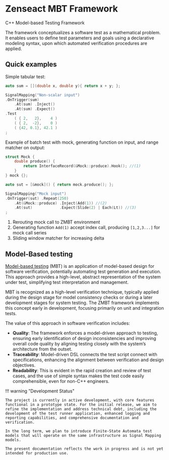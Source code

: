 <!-- (c) Copyright 2024 Zenseact AB -->
<!-- SPDX-License-Identifier: Apache-2.0 -->

Zenseact MBT Framework
==================

C++ Model-based Testing Framework

The framework conceptualizes a software test as a mathematical problem.
It enables users to define test parameters and goals using a declarative
modeling syntax, upon which automated verification procedures are applied.

## Quick examples

Simple tabular test:
```c++
auto sum = [](double x, double y){ return x + y; };

SignalMapping("Non-scalar input")
.OnTrigger(sum)
    .At(sum) .Inject()
    .At(sum) .Expect()
.Test
    ( { 2,   2},    4 )
    ( { 2,  -2},    0 )
    ( {42, 0.1}, 42.1 )
;
```

Example of batch test with mock, generating function on input, and range matcher on output:
```c++
struct Mock {
    double produce() {
        return InterfaceRecord(&Mock::produce).Hook(); //(1)
    }
} mock {};

auto sut = [&mock]() { return mock.produce(); };

SignalMapping("Mock input")
.OnTrigger(sut) .Repeat(250)
    .At(&Mock::produce) .Inject(Add(1)) //(2)
    .At(sut)            .Expect(Slide(2) | Each(Lt)) //(3)
;
```

1. Rerouting mock call to ZMBT environment
1. Generating function `Add(1)` accept index call, producing `[1,2,3...]` for mock call series
2. Sliding window matcher for increasing delta

## Model-Based testing

[Model-based testing](https://en.wikipedia.org/wiki/Model-based_testing) (MBT) is an application of model-based design for software verification, potentially automating test generation and execution. This approach provides a high-level, abstract representation of the system under test, simplifying test interpretation and management.

MBT is recognized as a high-level verification technique, typically applied during the design stage for model consistency checks or during a later development stages for system testing. The ZMBT framework implements this concept early in development, focusing primarily on unit and integration tests.

The value of this approach in software verification includes:

- **Quality**: The framework enforces a model-driven approach to testing, ensuring early identification of design inconsistencies and improving overall code quality by aligning testing closely with the system’s architecture from the outset.
- **Traceability**: Model-driven DSL connects the test script connect with specifications, enhancing the alignment between verification and design objectives.
- **Readability**: This is evident in the rapid creation and review of test cases, and the use of simple syntax makes the test code easily comprehensible, even for non-C++ engineers.


!!! warning "Development Status"

    The project is currently in active development, with core features functional in a prototype state. For the initial release, we aim to refine the implementation and address technical debt, including the development of the test runner application, enhanced logging and reporting capabilities, and comprehensive documentation and verification.

    In the long term, we plan to introduce Finite-State Automata test models that will operate on the same infrastructure as Signal Mapping models.

    The present documentation reflects the work in progress and is not yet intended for production use.
